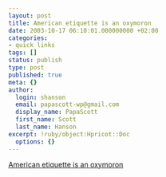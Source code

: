 ```yaml
---
layout: post
title: American etiquette is an oxymoron
date: 2003-10-17 06:10:01.000000000 +02:00
categories:
- quick links
tags: []
status: publish
type: post
published: true
meta: {}
author:
  login: shanson
  email: papascott-wp@gmail.com
  display_name: PapaScott
  first_name: Scott
  last_name: Hanson
excerpt: !ruby/object:Hpricot::Doc
  options: {}
---
```

<p><a title="Canucks should know" href="http://accordionguy.blogware.com/blog/_archives/2003/10/17/4666.html">American etiquette is an oxymoron</a></p>
